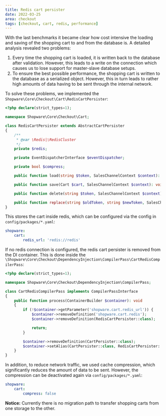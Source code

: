 ```yaml
---
title: Redis cart persister
date: 2022-03-25
area: checkout
tags: [checkout, cart, redis, performance]
---
```

With the last benchmarks it became clear how cost intensive the loading and saving of the shopping cart to and from the database is. A detailed analysis revealed two problems:

1) Every time the shopping cart is loaded, it is written back to the database after validation. However, this leads to a write on the connection which causes us to lose support for master-slave database setups.
2) To ensure the best possible performance, the shopping cart is written to the database as a serialized object. However, this in turn leads to rather high amounts of data having to be sent through the internal network.

To solve these problems, we implemented the `Shopware\Core\Checkout\Cart\RedisCartPersister`:

```php
<?php declare(strict_types=1);

namespace Shopware\Core\Checkout\Cart;

class RedisCartPersister extends AbstractCartPersister
{
    /**
     * @var \Redis|\RedisCluster
     */
    private $redis;

    private EventDispatcherInterface $eventDispatcher;

    private bool $compress;

    public function load(string $token, SalesChannelContext $context): Cart {}

    public function save(Cart $cart, SalesChannelContext $context): void {}

    public function delete(string $token, SalesChannelContext $context): void {}

    public function replace(string $oldToken, string $newToken, SalesChannelContext $context): void {}
}
```

This stores the cart inside redis, which can be configured via the config in `config/packages/*.yaml`:

```yaml
shopware:
    cart:
        redis_url: 'redis://redis'
```

If no redis connection is configured, the redis cart persister is removed from the DI container. This is done inside the `\Shopware\Core\Checkout\DependencyInjection\CompilerPass\CartRedisCompilerPass`:

```php
<?php declare(strict_types=1);

namespace Shopware\Core\Checkout\DependencyInjection\CompilerPass;

class CartRedisCompilerPass implements CompilerPassInterface
{
    public function process(ContainerBuilder $container): void
    {
        if (!$container->getParameter('shopware.cart.redis_url')) {
            $container->removeDefinition('shopware.cart.redis');
            $container->removeDefinition(RedisCartPersister::class);

            return;
        }

        $container->removeDefinition(CartPersister::class);
        $container->setAlias(CartPersister::class, RedisCartPersister::class);
    }
}
```

In addition, to reduce network traffic, we used cache compression, which significantly reduces the amount of data to be sent. However, the compression can be deactivated again via `config/packages/*.yaml`:

```yaml
shopware:
    cart:
        compress: false
```

**Notice:** Currently there is no migration path to transfer shopping carts from one storage to the other.

